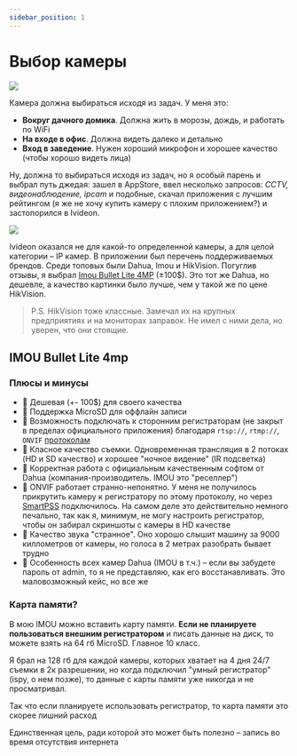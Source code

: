 ```yaml
---
sidebar_position: 1
---
```


# Выбор камеры

![](https://i.imgur.com/G9U6Hqh.png)

Камера должна выбираться исходя из задач. У меня это:
- **Вокруг дачного домика**. Должна жить в морозы, дождь, и работать по WiFi
- **На входе в офис**. Должна видеть далеко и детально
- **Вход в заведение**. Нужен хороший микрофон и хорошее качество (чтобы хорошо видеть лица)

Ну, должна то выбираться исходя из задач, но я особый парень и выбрал путь джедая: зашел в AppStore, ввел несколько запросов: *CCTV, видеонаблюдение, ipcam* и подобные, скачал приложения с лучшим рейтингом (я же не хочу купить камеру с плохим приложением?) и застопорился в Ivideon.

![](https://i.imgur.com/I7yI9o4.jpg)

Ivideon оказался не для какой-то определенной камеры, а для целой категории – IP камер. В приложении был перечень поддерживаемых брендов. Среди топовых были Dahua, Imou и HikVision. Погуглив отзывы, я выбрал [Imou Bullet Lite 4MP](https://www.imoulife.com/product/detail/BulletLite4MP) (±100$). Это тот же Dahua, но дешевле, а качество картинки было лучше, чем у такой же по цене HikVision.

> P.S. HikVision тоже классные. Замечал их на крупных предприятиях и на мониторах заправок. Не имел с ними дела, но уверен, что они стоящие.

## IMOU Bullet Lite 4mp

### Плюсы и минусы

- 💚 Дешевая (+- 100$) для своего качества
- 💚 Поддержка MicroSD для оффлайн записи
- 💚 Возможность подключать к сторонним регистраторам (не закрыт в пределах официального приложения) благодаря `rtsp://`, `rtmp://`, `ONVIF` [протоколам](connection.md)
- 💚 Класное качество съемки. Одновременная трансляция в 2 потоках (HD и SD качество) и хорошее "ночное видение" (IR подсветка)
- 💚 Корректная работа с официальным качественным софтом от Dahua (компания-производитель. IMOU это "реселлер")
- 🖤 ONVIF работает странно-непонятно. У меня не получилось прикрутить камеру к регистратору по этому протоколу, но через [SmartPSS](apps/README.md) подключилось. На самом деле это действительно немного печально, так как я, минимум, не могу настроить регистратор, чтобы он забирал скриншоты с камеры в HD качестве
- 🖤 Качество звука "странное". Оно хорошо слышит машину за 9000 киллометров от камеры, но голоса в 2 метрах разобрать бывает трудно
- 🖤 Особенность всех камер Dahua (IMOU в т.ч.) – если вы забудете пароль от admin, то я не представляю, как его восстанавливать. Это маловозможный кейс, но все же

### Карта памяти?

В мою IMOU можно вставить карту памяти. **Если не планируете пользоваться внешним регистратором** и писать данные на диск, то можете взять на 64 гб MicroSD. Главное 10 класс.

Я брал на 128 гб для каждой камеры, которых хватает на 4 дня 24/7 съемки в 2к разрешении, но когда подключил "умный регистратор" (ispy, о нем позже), то данные с карты памяти уже никогда и не просматривал.

Так что если планируете использовать регистратор, то карта памяти это скорее лишний расход

Единственная цель, ради которой это может быть полезно – запись во время отсутствия интернета
